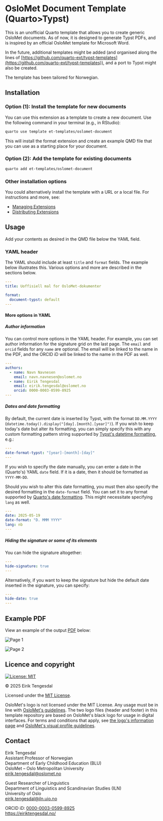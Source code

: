 # OsloMet Document Template (Quarto>Typst)
This is an unofficial Quarto template that allows you to create generic OsloMet documents. As of now, it is designed to generate Typst PDFs, and is inspired by an official OsloMet template for Microsoft Word.

In the future, additional templates might be added (and organised along the lines of [https://github.com/quarto-ext/typst-templates](https://github.com/quarto-ext/typst-templates)), and a port to Typst might also be created.

The template has been tailored for Norwegian.

## Installation
### Option (1): Install the template for new documents

You can use this extension as a template to create a new document. Use the following command in your terminal (e.g., in RStudio):

```bash
quarto use template et-templates/oslomet-document
```

This will install the format extension and create an example QMD file
that you can use as a starting place for your document.

### Option (2): Add the template for existing documents

```bash
quarto add et-templates/oslomet-document
```

### Other installation options
You could alternatively install the template with a URL or a local file. For instructions and more, see:

- [Managing Extensions](https://quarto.org/docs/extensions/managing.html)
- [Distributing Extensions](https://quarto.org/docs/extensions/distributing.html)

## Usage

Add your contents as desired in the QMD file below the YAML field.

### YAML header

The YAML should include at least `title` and `format` fields. The example below illustrates this. Various options and more are described in the sections below.

```yaml
---
title: Uoffisiell mal for OsloMet-dokumenter

format:
  document-typst: default
---
```

#### More options in YAML
##### Author information
You can control more options in the YAML header. For example, you can set author information for the signature grid on the last page. The `email` and `orcid` fields for any `name` are optional. The email will be linked to the name in the PDF, and the ORCID iD will be linked to the name in the PDF as well.

```yaml
---
authors:
  - name: Navn Navnesen
    email: navn.navnesen@oslomet.no
  - name: Eirik Tengesdal
    email: eirik.tengesdal@oslomet.no
    orcid: 0000-0003-0599-8925
---
```

##### Dates and date formatting
By default, the current date is inserted by Typst, with the format `DD.MM.YYYY` (`datetime.today().display("[day].[month].[year]")`). If you wish to keep today's date but alter its formatting, you can simply specify this with any custom formatting pattern string supported by [Typst's datetime formatting](https://typst.app/docs/reference/foundations/datetime/), e.g.:

```yaml
---
date-format-typst: "[year]-[month]-[day]"
---
```

If you wish to specify the date manually, you can enter a date in the (Quarto's) YAML `date` field. If it is a date, then it should be formatted as `YYYY-MM-DD`.

Should you wish to alter this date formatting, you must then also specify the desired formatting in the `date-format` field. You can set it to any format supported by [Quarto's date formatting](https://quarto.org/docs/reference/dates.html). This might necessitate specifying `lang` as well.

```yaml
---
date: 2025-05-19
date-format: "D. MMM YYYY"
lang: nb
---
```

##### Hiding the signature or some of its elements
You can hide the signature altogether:

```yaml
---
hide-signature: true
---
```

Alternatively, if you want to keep the signature but hide the default date inserted in the signature, you can specify:

```yaml
---
hide-date: true
---
```

## Example PDF
View an example of the output [PDF](example.pdf) below:

<!-- PDF-TO-MARKDOWN:START -->
![Page 1](output_pngs/page1.png "Page 1")

![Page 2](output_pngs/page2.png "Page 2")

<!-- PDF-TO-MARKDOWN:END -->

## Licence and copyright
[![License: MIT](https://img.shields.io/badge/License-MIT-yellow.svg)](https://opensource.org/licenses/MIT)

© 2025 Eirik Tengesdal

Licensed under the [MIT License](LICENSE).

OsloMet's logo is not licensed under the MIT License. Any usage must be in line with [OsloMet's guidelines](https://ansatt.oslomet.no/en/web/tilsatt/logo-visual-profile). The two logo files (header and footer) in this template repository are based on OsloMet's black logo for usage in digital interfaces. For terms and conditions that apply, see [the logo's information page](https://oslomet.fotoware.cloud/fotoweb/archives/5005-OsloMet-logo/Folder%2052/OsloMet_logo_svart_OsloMet.svg.info) and [OsloMet's visual profile guidelines](https://ansatt.oslomet.no/en/web/tilsatt/logo-visual-profile). 

## Contact
Eirik Tengesdal<br />
Assistant Professor of Norwegian<br />
Department of Early Childhood Education (BLU)<br />
OsloMet – Oslo Metropolitan University<br />
eirik.tengesdal@oslomet.no

Guest Researcher of Linguistics<br />
Department of Linguistics and Scandinavian Studies (ILN)<br />
University of Oslo<br />
eirik.tengesdal@iln.uio.no

ORCID iD: [0000-0003-0599-8925](https://orcid.org/0000-0003-0599-8925)<br />
https://eiriktengesdal.no/
